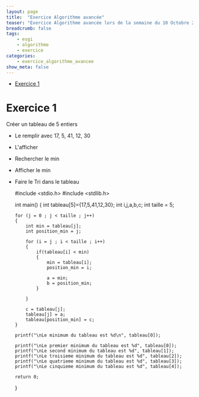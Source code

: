 ```yaml
---
layout: page
title:  "Exercice Algorithme avancée"
teaser: "Exercice Algorithme avancée lors de la semaine du 10 Octobre 2016"
breadcrumb: false
tags:
    - esgi
    - algorithme
    - exercice
categories:
    - exercice_algorithme_avancee
show_meta: false
---
```


<!-- TOC depthFrom:1 depthTo:6 withLinks:1 updateOnSave:1 orderedList:0 -->

- [Exercice 1](#exercice-1)

<!-- /TOC -->

# Exercice 1

Créer un tableau de 5 entiers
  - Le remplir avec 17, 5, 41, 12, 30
  - L'afficher
  - Rechercher le min
  - Afficher le min
  - Faire le Tri dans le tableau

    #include <stdio.h>
    #include <stdlib.h>

    int main()
    {
        int tableau[5]={17,5,41,12,30};
        int i,j,a,b,c;
        int taille = 5;

        for (j = 0 ; j < taille ; j++)
        {
            int min = tableau[j];
            int position_min = j;

            for (i = j ; i < taille ; i++)
            {
                if(tableau[i] < min)
                {
                    min = tableau[i];
                    position_min = i;

                    a = min;
                    b = position_min;
                }

            }

            c = tableau[j];
            tableau[j] = a;
            tableau[position_min] = c;
        }

        printf("\nLe minimum du tableau est %d\n", tableau[0]);

        printf("\nLe premier minimum du tableau est %d", tableau[0]);
        printf("\nLe second minimum du tableau est %d", tableau[1]);
        printf("\nLe troisieme minimum du tableau est %d", tableau[2]);
        printf("\nLe quatrieme minimum du tableau est %d", tableau[3]);
        printf("\nLe cinquieme minimum du tableau est %d", tableau[4]);

        return 0;
    }
